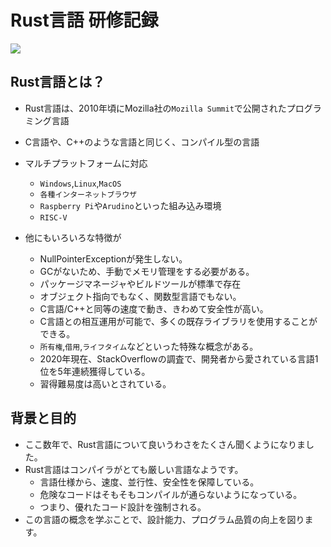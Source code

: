 # Rust言語 研修記録
![](https://upload.wikimedia.org/wikipedia/commons/thumb/d/d5/Rust_programming_language_black_logo.svg/144px-Rust_programming_language_black_logo.svg.png)

## Rust言語とは？

+ Rust言語は、2010年頃にMozilla社の`Mozilla Summit`で公開されたプログラミング言語
+ C言語や、C++のような言語と同じく、コンパイル型の言語
+ マルチプラットフォームに対応
  + `Windows`,`Linux`,`MacOS`
  + `各種インターネットブラウザ`
  + `Raspberry Pi`や`Arudino`といった組み込み環境
  + `RISC-V`

+ 他にもいろいろな特徴が
  + NullPointerExceptionが発生しない。
  + GCがないため、手動でメモリ管理をする必要がある。
  + パッケージマネージャやビルドツールが標準で存在
  + オブジェクト指向でもなく、関数型言語でもない。
  + C言語/C++と同等の速度で動き、きわめて安全性が高い。
  + C言語との相互運用が可能で、多くの既存ライブラリを使用することができる。
  + `所有権`,`借用`,`ライフタイム`などといった特殊な概念がある。
  + 2020年現在、StackOverflowの調査で、開発者から愛されている言語1位を5年連続獲得している。
  + 習得難易度は高いとされている。
  

## 背景と目的

+ ここ数年で、Rust言語について良いうわさをたくさん聞くようになりました。
+ Rust言語はコンパイラがとても厳しい言語なようです。
  + 言語仕様から、速度、並行性、安全性を保障している。
  + 危険なコードはそもそもコンパイルが通らないようになっている。
  + つまり、優れたコード設計を強制される。
+ この言語の概念を学ぶことで、設計能力、プログラム品質の向上を図ります。

